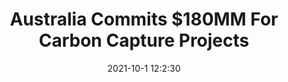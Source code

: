 ---
"title": "Australia Commits $180MM For Carbon Capture Projects"
"date": "2021-10-1 12:2:30"
"feed_name": "RIGZONE"
"feed_website": "http://www.rigzone.com/"
"feed_rss": "http://www.rigzone.com/news/rss/rigzone_latest.aspx"
"link": "https://www.rigzone.com/news/australia_commits_180mm_for_carbon_capture_projects-01-oct-2021-166590-article/?rss=true"
"source": "None"
"file": "_posts/2021-1-1-c23ded2ea807e1c6de7af90b6476b85791739ab8.md"
"accident": "0"
"drilling": "0"
"dead": "0"
"injured": "0"
"arrested": "0"
"where": "unknown site"
"causes": "unknown"
"place": "unknown place"
---